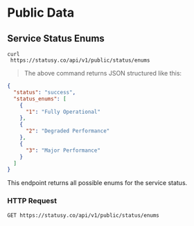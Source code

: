 # Public Data

## Service Status Enums

```
curl
 https://statusy.co/api/v1/public/status/enums

```

> The above command returns JSON structured like this:

```json
{
  "status": "success",
  "status_enums": [
    {
      "1": "Fully Operational"
    },
    {
      "2": "Degraded Performance"
    },
    {
      "3": "Major Performance"
    }
  ]
}
```

This endpoint returns all possible enums for the service status.

### HTTP Request

`GET https://statusy.co/api/v1/public/status/enums`
